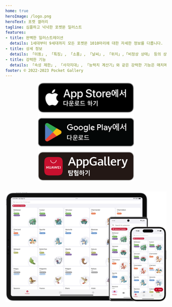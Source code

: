 ```yaml
---
home: true
heroImage: /logo.png
heroText: 포켓 갤러리
tagline: 심플하고 넉넉한 포켓몬 일러스트
features:
- title: 완벽한 일러스트레이션
  details: 1세대부터 9세대까지 모든 포켓몬 1010마리에 대한 자세한 정보를 다룹니다.
- title: 상세 정보
  details: 「이동」, 「특징」, 「소품」, 「날씨」, 「위치」,「비정상 상태」 등의 상세 정보를 제공합니다.
- title: 강력한 기능
  details: 「속성 제한」, 「사각지대」, 「능력치 계산기」와 같은 강력한 기능은 매치메이킹 애호가를 위해 특별히 설계되었습니다.
footer: © 2022-2023 Pocket Gallery
---
```


<a href="https://apps.apple.com/us/app/pocket-gallery-app/id6464266038">
<div align="center">
<img src="../.vuepress/public/app-store-badge-ko.svg" alt="hero" style="width: 300px;"/>
</div>
</a>

<a href="https://play.google.com/store/apps/details?id=com.eurekaffeine.pokedex">
<div align="center">
<img src="../.vuepress/public/google-play-badge-ko.png" alt="hero" style="width: 300px;"/>
</div>
</a>

<a href="https://url.cloud.huawei.com/nlFEFYg8Cc?shareTo=qrcode">
<div align="center">
<img src="../.vuepress/public/app-gallery-badge-ko.svg" alt="hero" style="width: 300px;"/>
</div>
</a>

\
![hero](../.vuepress/public/hero.png)